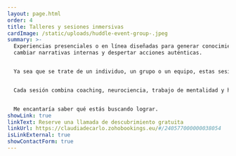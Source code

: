 ```yaml
---
layout: page.html
order: 4
title: Talleres y sesiones inmersivas
cardImage: /static/uploads/huddle-event-group-.jpeg
summary: >-
  Experiencias presenciales o en línea diseñadas para generar conocimiento,
  cambiar narrativas internas y despertar acciones auténticas.


  Ya sea que se trate de un individuo, un grupo o un equipo, estas sesiones están diseñadas para fomentar la autoconciencia, la claridad emocional y la alineación encarnada, con espacio para la creatividad, la visión y el crecimiento.


  Cada sesión combina coaching, neurociencia, trabajo de mentalidad y herramientas prácticas para encontrarte donde estás y hacerte avanzar con intención.


  Me encantaría saber qué estás buscando lograr.
showLink: true
linkText: Reserve una llamada de descubrimiento gratuita
linkUrl: https://claudiadecarlo.zohobookings.eu/#/240577000000038054
isLinkExternal: true
showContactForm: true
---
```

